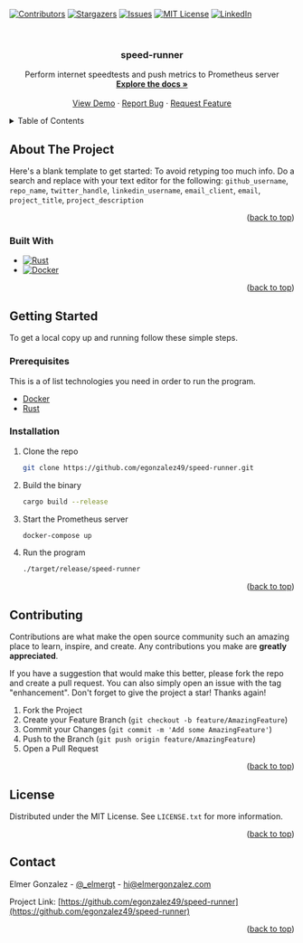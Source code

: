 <!-- Improved compatibility of back to top link: See: https://github.com/othneildrew/Best-README-Template/pull/73 -->

<a name="readme-top"></a>

<!-- PROJECT SHIELDS -->
<!--
*** I'm using markdown "reference style" links for readability.
*** Reference links are enclosed in brackets [ ] instead of parentheses ( ).
*** See the bottom of this document for the declaration of the reference variables
*** for contributors-url, forks-url, etc. This is an optional, concise syntax you may use.
*** https://www.markdownguide.org/basic-syntax/#reference-style-links
-->

[![Contributors][contributors-shield]][contributors-url]
[![Stargazers][stars-shield]][stars-url]
[![Issues][issues-shield]][issues-url]
[![MIT License][license-shield]][license-url]
[![LinkedIn][linkedin-shield]][linkedin-url]

<!-- PROJECT LOGO -->
<br />
<div align="center">

<h3 align="center">speed-runner</h3>

  <p align="center">
    Perform internet speedtests and push metrics to Prometheus server
    <br />
    <a href="https://github.com/egonzalez49/speed-runner"><strong>Explore the docs »</strong></a>
    <br />
    <br />
    <a href="https://github.com/egonzalez49/speed-runner">View Demo</a>
    ·
    <a href="https://github.com/egonzalez49/speed-runner/issues">Report Bug</a>
    ·
    <a href="https://github.com/egonzalez49/speed-runner/issues">Request Feature</a>
  </p>
</div>

<!-- TABLE OF CONTENTS -->
<details>
  <summary>Table of Contents</summary>
  <ol>
    <li>
      <a href="#about-the-project">About The Project</a>
      <ul>
        <li><a href="#built-with">Built With</a></li>
      </ul>
    </li>
    <li>
      <a href="#getting-started">Getting Started</a>
      <ul>
        <li><a href="#prerequisites">Prerequisites</a></li>
        <li><a href="#installation">Installation</a></li>
      </ul>
    </li>
    <!-- <li><a href="#usage">Usage</a></li> -->
    <li><a href="#contributing">Contributing</a></li>
    <li><a href="#license">License</a></li>
    <li><a href="#contact">Contact</a></li>
    <li><a href="#acknowledgments">Acknowledgments</a></li>
  </ol>
</details>

<!-- ABOUT THE PROJECT -->

## About The Project

Here's a blank template to get started: To avoid retyping too much info. Do a search and replace with your text editor for the following: `github_username`, `repo_name`, `twitter_handle`, `linkedin_username`, `email_client`, `email`, `project_title`, `project_description`

<p align="right">(<a href="#readme-top">back to top</a>)</p>

### Built With

- [![Rust][Rust-lang.org]][Rust-url]
- [![Docker][Docker.com]][Docker-url]

<p align="right">(<a href="#readme-top">back to top</a>)</p>

<!-- GETTING STARTED -->

## Getting Started

To get a local copy up and running follow these simple steps.

### Prerequisites

This is a of list technologies you need in order to run the program.

- [Docker](https://www.docker.com/products/docker-desktop/)
- [Rust](https://www.rust-lang.org/tools/install)

### Installation

1. Clone the repo
   ```sh
   git clone https://github.com/egonzalez49/speed-runner.git
   ```
2. Build the binary
   ```sh
   cargo build --release
   ```
3. Start the Prometheus server
   ```sh
   docker-compose up
   ```
4. Run the program
   ```sh
   ./target/release/speed-runner
   ```

<p align="right">(<a href="#readme-top">back to top</a>)</p>

<!-- USAGE EXAMPLES -->

<!-- ## Usage

Use this space to show useful examples of how a project can be used. Additional screenshots, code examples and demos work well in this space. You may also link to more resources.

_For more examples, please refer to the [Documentation](https://example.com)_

<p align="right">(<a href="#readme-top">back to top</a>)</p> -->

<!-- CONTRIBUTING -->

## Contributing

Contributions are what make the open source community such an amazing place to learn, inspire, and create. Any contributions you make are **greatly appreciated**.

If you have a suggestion that would make this better, please fork the repo and create a pull request. You can also simply open an issue with the tag "enhancement".
Don't forget to give the project a star! Thanks again!

1. Fork the Project
2. Create your Feature Branch (`git checkout -b feature/AmazingFeature`)
3. Commit your Changes (`git commit -m 'Add some AmazingFeature'`)
4. Push to the Branch (`git push origin feature/AmazingFeature`)
5. Open a Pull Request

<p align="right">(<a href="#readme-top">back to top</a>)</p>

<!-- LICENSE -->

## License

Distributed under the MIT License. See `LICENSE.txt` for more information.

<p align="right">(<a href="#readme-top">back to top</a>)</p>

<!-- CONTACT -->

## Contact

Elmer Gonzalez - [@\_elmergt](https://twitter.com/_elmergt) - hi@elmergonzalez.com

Project Link: [https://github.com/egonzalez49/speed-runner](https://github.com/egonzalez49/speed-runner)

<p align="right">(<a href="#readme-top">back to top</a>)</p>

<!-- MARKDOWN LINKS & IMAGES -->
<!-- https://www.markdownguide.org/basic-syntax/#reference-style-links -->

[contributors-shield]: https://img.shields.io/github/contributors/egonzalez49/speed-runner.svg?style=for-the-badge
[contributors-url]: https://github.com/egonzalez49/speed-runner/graphs/contributors
[stars-shield]: https://img.shields.io/github/stars/egonzalez49/speed-runner.svg?style=for-the-badge
[stars-url]: https://github.com/egonzalez49/speed-runner/stargazers
[issues-shield]: https://img.shields.io/github/issues/egonzalez49/speed-runner.svg?style=for-the-badge
[issues-url]: https://github.com/egonzalez49/speed-runner/issues
[license-shield]: https://img.shields.io/github/license/egonzalez49/speed-runner.svg?style=for-the-badge
[license-url]: https://github.com/egonzalez49/speed-runner/blob/main/LICENSE.txt
[linkedin-shield]: https://img.shields.io/badge/-LinkedIn-black.svg?style=for-the-badge&logo=linkedin&colorB=555
[linkedin-url]: https://linkedin.com/in/egonzalez49
[Rust-lang.org]: https://img.shields.io/badge/rust-C45508?style=for-the-badge&logo=rust&logoColor=white
[Rust-url]: https://www.rust-lang.org/
[Docker.com]: https://img.shields.io/badge/docker-0db7ed?style=for-the-badge&logo=docker&logoColor=white
[Docker-url]: https://www.docker.com/
